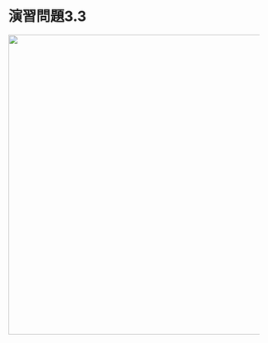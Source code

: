 # 演習問題3.3

<img src="https://horie-t.github.io/DigitalDesignAndComputerArchitecture-Ans/images/ex3-3/ex3-3-wave.svg" width="600px" />
